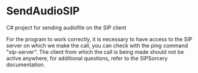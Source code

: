 # SendAudioSIP
C# project for sending audiofile on the SIP client

For the program to work correctly, it is necessary to have access to the SIP server on which we make the call, you can check with the ping command "sip-server". The client from which the call is being made should not be active anywhere, for additional questions, refer to the SIPSorcery documentation.
